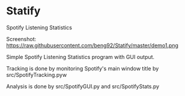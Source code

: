 # Statify
Spotify Listening Statistics 

Screenshot: https://raw.githubusercontent.com/beng92/Statify/master/demo1.png

Simple Spotify Listening Statistics program with GUI output. 

Tracking is done by monitoring Spotify's main window title by src/SpotifyTracking.pyw

Analysis is done by src/SpotifyGUI.py and src/SpotifyStats.py
